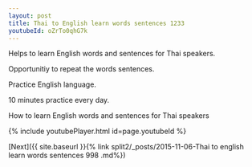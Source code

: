 ```yaml
---
layout: post
title: Thai to English learn words sentences 1233 
youtubeId: oZrTo0qhG7k
---
```

 
 
Helps to learn English words and sentences for Thai speakers.

Opportunitiy to repeat the words sentences. 

Practice English language. 
 
10 minutes practice every day. 
 
How to learn English words and sentences for Thai speakers 
 
{% include youtubePlayer.html id=page.youtubeId %}
 
 
[Next]({{ site.baseurl }}{% link  split2/_posts/2015-11-06-Thai to english learn words sentences 998 .md%})
 
